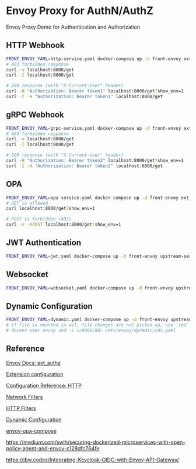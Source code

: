# Envoy Proxy for AuthN/AuthZ

Envoy Proxy Demo for Authentication and Authorization

## HTTP Webhook

```sh
FRONT_ENVOY_YAML=http-service.yaml docker-compose up -d front-envoy ext_authz-http-service upstream-service
# 403 forbidden response
curl -v localhost:8000/get
curl -I localhost:8000/get

# 200 response (with "X-Current-User" header)
curl -H "Authorization: Bearer token1" localhost:8000/get?show_env=1
curl -I -H "Authorization: Bearer token1" localhost:8000/get
```

## gRPC Webhook

```sh
FRONT_ENVOY_YAML=grpc-service.yaml docker-compose up -d front-envoy ext_authz-grpc-service upstream-service
# 403 forbidden response
curl -v localhost:8000/get
curl -I localhost:8000/get

# 200 response (with "X-Current-User" header)
curl -H "Authorization: Bearer token2" localhost:8000/get?show_env=1
curl -I -H "Authorization: Bearer token2" localhost:8000/get
```

## OPA

```sh
FRONT_ENVOY_YAML=opa-service.yaml docker-compose up -d front-envoy ext_authz-opa-service upstream-service
# GET is allowed
curl localhost:8000/get?show_env=1

# POST is forbidden (403)
curl -v -XPOST localhost:8000/get?show_env=1
```

## JWT Authentication

```sh
FRONT_ENVOY_YAML=jwt.yaml docker-compose up -d front-envoy upstream-service
```

## Websocket

```sh
FRONT_ENVOY_YAML=websocket.yaml docker-compose up -d front-envoy upstream-websocket-service
```

## Dynamic Configuration

```sh
FRONT_ENVOY_YAML=dynamic.yaml docker-compose up -d front-envoy upstream-service
# if file is mounted in wsl, file changes are not picked up, use `sed` instead
# docker exec envoy sed -i s/8080/80/ /etc/envoy/dynamic/cds.yaml
```

## Reference

[Envoy Docs: ext_authz](https://www.envoyproxy.io/docs/envoy/latest/start/sandboxes/ext_authz)

[Extension configuration](https://www.envoyproxy.io/docs/envoy/latest/configuration/overview/extension)

[Configuration Reference: HTTP](https://www.envoyproxy.io/docs/envoy/latest/configuration/http/http)

[Network Filters](https://www.envoyproxy.io/docs/envoy/latest/configuration/listeners/network_filters/network_filters)

[HTTP Filters](https://www.envoyproxy.io/docs/envoy/latest/configuration/http/http_filters/http_filters)

[Dynamic Configuration](https://www.envoyproxy.io/docs/envoy/latest/configuration/overview/examples)

[envoy-opa-compose](http://github.com/shanesoh/envoy-opa-compose)

https://medium.com/swlh/securing-dockerized-microservices-with-open-policy-agent-and-envoy-c128dfc764fe

https://jbw.codes/Integrating-Keycloak-OIDC-with-Envoy-API-Gateway/
